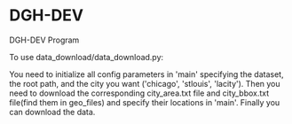 # DGH-DEV
DGH-DEV Program

To use data_download/data_download.py:

You need to initialize all config parameters in 'main' specifying the dataset, the root path, and the city you want ('chicago', 'stlouis', 'lacity'). Then you need to download the corresponding city_area.txt file and city_bbox.txt file(find them in geo_files) and specify their locations in 'main'. Finally you can download the data.
